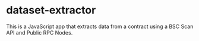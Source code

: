 # dataset-extractor
This is a JavaScript app that extracts data from a contract using a BSC Scan API and Public RPC Nodes.
